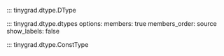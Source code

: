 ::: tinygrad.dtype.DType

::: tinygrad.dtype.dtypes
    options:
        members: true
        members_order: source
        show_labels: false

::: tinygrad.dtype.ConstType